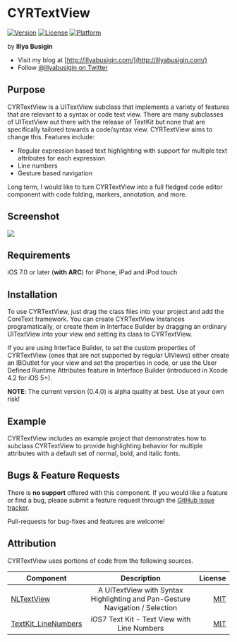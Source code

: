 # CYRTextView

[![Version](https://img.shields.io/cocoapods/v/CYRTextView.svg?style=flat)](https://github.com/illyabusigin/CYRTextView)
[![License](https://img.shields.io/cocoapods/l/CYRTextView.svg?style=flat)](https://github.com/illyabusigin/CYRTextView)
[![Platform](https://img.shields.io/cocoapods/p/CYRTextView.svg?style=flat)](https://github.com/illyabusigin/CYRTextView)

by **Illya Busigin**

- Visit my blog at [http://illyabusigin.com/](http://illyabusigin.com/)
- Follow [@illyabusigin on Twitter](http://twitter.com/illyabusigin)

Purpose
--------------

CYRTextView is a UITextView subclass that implements a variety of features that are relevant to a syntax or code text view. There are many subclasses of UITextView out there with the release of TextKit but none that are specifically tailored towards a code/syntax view. CYRTextView aims to change this. Features include:
- Regular expression based text highlighting with support for multiple text attributes for each expression
- Line numbers
- Gesture based navigation

Long term, I would like to turn CYRTextView into a full fledged code editor component with code folding, markers, annotation, and more.


Screenshot
--------------
<img src="https://raw.github.com/illyabusigin/CYRTextView/master/Screenshots/1.png">


Requirements
-----------------------------

iOS 7.0 or later (**with ARC**) for iPhone, iPad and iPod touch


Installation
---------------

To use CYRTextView, just drag the class files into your project and add the CoreText framework. You can create CYRTextView instances programatically, or create them in Interface Builder by dragging an ordinary UITextView into your view and setting its class to CYRTextView.

If you are using Interface Builder, to set the custom properties of CYRTextView (ones that are not supported by regular UIViews) either create an IBOutlet for your view and set the properties in code, or use the User Defined Runtime Attributes feature in Interface Builder (introduced in Xcode 4.2 for iOS 5+).

**NOTE**: The current version (0.4.0) is alpha quality at best. Use at your own risk!


Example
---------------

CYRTextView includes an example project that demonstrates how to subclass CYRTextView to provide highlighting behavior for multiple attributes with a default set of normal, bold, and italic fonts.


Bugs & Feature Requests
---------------

There is **no support** offered with this component. If you would like a feature or find a bug, please submit a feature request through the [GitHub issue tracker](http://github.com/illyabusigin/CYRTextView/issues).

Pull-requests for bug-fixes and features are welcome!

Attribution
--------------

CYRTextView uses portions of code from the following sources.

| Component     | Description   | License  |
| ------------- |:-------------:| -----:|
| [NLTextView](https://github.com/srijs/NLTextView)      | A UITextView with Syntax Highlighting and Pan-Gesture Navigation / Selection | [MIT](https://github.com/srijs/NLTextView/blob/master/NLTextView/NLTextView.h) |
| [TextKit_LineNumbers](https://github.com/alldritt/TextKit_LineNumbers)      | iOS7 Text Kit - Text View with Line Numbers      |   [MIT](https://github.com/alldritt/TextKit_LineNumbers) |

